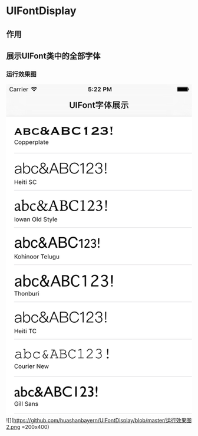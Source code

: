 # UIFontDisplay
## 作用
## 展示UIFont类中的全部字体
### 运行效果图
![{}](https://github.com/huashanbayern/UIFontDisplay/blob/master/运行效果图1.png)
![](https://github.com/huashanbayern/UIFontDisplay/blob/master/运行效果图2.png  =200x400)
